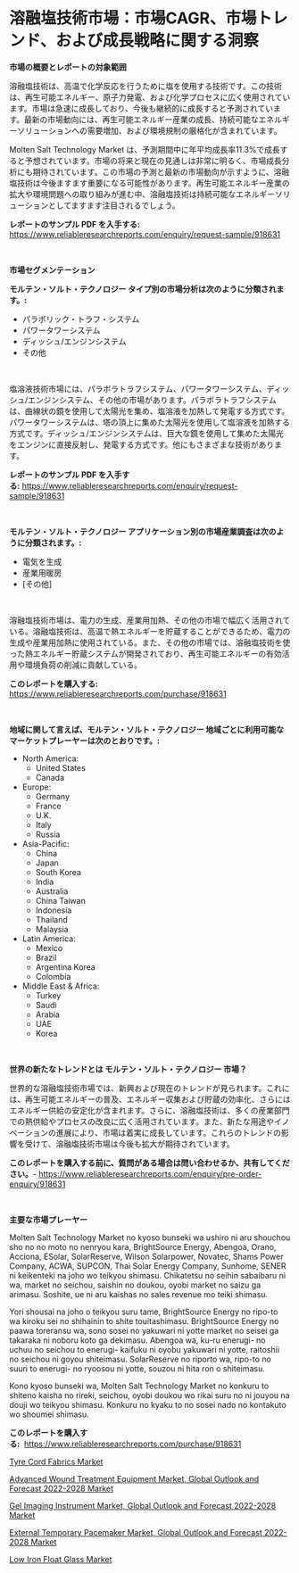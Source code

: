<p><h1>溶融塩技術市場：市場CAGR、市場トレンド、および成長戦略に関する洞察</h1></p><p><strong>市場の概要とレポートの対象範囲</strong></p>
<p><p>溶融塩技術は、高温で化学反応を行うために塩を使用する技術です。この技術は、再生可能エネルギー、原子力発電、および化学プロセスに広く使用されています。市場は急速に成長しており、今後も継続的に成長すると予測されています。最新の市場動向には、再生可能エネルギー産業の成長、持続可能なエネルギーソリューションへの需要増加、および環境規制の厳格化が含まれています。</p><p>Molten Salt Technology Market は、予測期間中に年平均成長率11.3%で成長すると予想されています。市場の将来と現在の見通しは非常に明るく、市場成長分析にも期待されています。この市場の予測と最新の市場動向が示すように、溶融塩技術は今後ますます重要になる可能性があります。再生可能エネルギー産業の拡大や環境問題への取り組みが進む中、溶融塩技術は持続可能なエネルギーソリューションとしてますます注目されるでしょう。</p></p>
<p><strong>レポートのサンプル PDF を入手する:</strong> <a href="https://www.reliableresearchreports.com/enquiry/request-sample/918631">https://www.reliableresearchreports.com/enquiry/request-sample/918631</a></p>
<p>&nbsp;</p>
<p><strong>市場セグメンテーション</strong></p>
<p><strong>モルテン・ソルト・テクノロジー タイプ別の市場分析は次のように分類されます。:</strong></p>
<p><ul><li>パラボリック・トラフ・システム</li><li>パワータワーシステム</li><li>ディッシュ/エンジンシステム</li><li>その他</li></ul></p>
<p>&nbsp;</p>
<p><p>塩溶液技術市場には、パラボラトラフシステム、パワータワーシステム、ディッシュ/エンジンシステム、その他の市場があります。パラボラトラフシステムは、曲線状の鏡を使用して太陽光を集め、塩溶液を加熱して発電する方式です。パワータワーシステムは、塔の頂上に集めた太陽光を使用して塩溶液を加熱する方式です。ディッシュ/エンジンシステムは、巨大な鏡を使用して集めた太陽光をエンジンに直接反射し、発電する方式です。他にもさまざまな技術があります。</p></p>
<p><strong>レポートのサンプル PDF を入手する:</strong>&nbsp;<a href="https://www.reliableresearchreports.com/enquiry/request-sample/918631">https://www.reliableresearchreports.com/enquiry/request-sample/918631</a></p>
<p>&nbsp;</p>
<p><strong> モルテン・ソルト・テクノロジー アプリケーション別の市場産業調査は次のように分類されます。:</strong></p>
<p><ul><li>電気を生成</li><li>産業用暖房</li><li>[その他]</li></ul></p>
<p>&nbsp;</p>
<p><p>溶融塩技術市場は、電力の生成、産業用加熱、その他の市場で幅広く活用されている。溶融塩技術は、高温で熱エネルギーを貯蔵することができるため、電力の生成や産業用加熱に使用されている。また、その他の市場では、溶融塩技術を使った熱エネルギー貯蔵システムが開発されており、再生可能エネルギーの有効活用や環境負荷の削減に貢献している。</p></p>
<p><strong>このレポートを購入する:</strong>&nbsp; <a href="https://www.reliableresearchreports.com/purchase/918631">https://www.reliableresearchreports.com/purchase/918631</a></p>
<p>&nbsp;</p>
<p><strong>地域に関して言えば、モルテン・ソルト・テクノロジー 地域ごとに利用可能なマーケットプレーヤーは次のとおりです。:</strong></p>
<p><ul>
    <li>
        North America:
        <ul>
            <li>United States</li>
            <li>Canada</li>
        </ul>
    </li>
    <li>
        Europe:
        <ul>
            <li>Germany</li>
            <li>France</li>
            <li>U.K.</li>
            <li>Italy</li>
            <li>Russia</li>
        </ul>
    </li>
    <li>
        Asia-Pacific:
        <ul>
            <li>China</li>
            <li>Japan</li>
            <li>South Korea</li>
            <li>India</li>
            <li>Australia</li>
            <li>China Taiwan</li>
            <li>Indonesia</li>
            <li>Thailand</li>
            <li>Malaysia</li>
        </ul>
    </li>
    <li>
        Latin America:
        <ul>
            <li>Mexico</li>
            <li>Brazil</li>
            <li>Argentina Korea</li>
            <li>Colombia</li>
        </ul>
    </li>
    <li>
        Middle East & Africa:
        <ul>
            <li>Turkey</li>
            <li>Saudi</li>
            <li>Arabia</li>
            <li>UAE</li>
            <li>Korea</li>
        </ul>
    </li>
    </ul></p>
<p>&nbsp;</p>
<p><strong>世界の新たなトレンドとは モルテン・ソルト・テクノロジー 市場？</strong></p>
<p><p>世界的な溶融塩技術市場では、新興および現在のトレンドが見られます。これには、再生可能エネルギーの普及、エネルギー収集および貯蔵の効率化、さらにはエネルギー供給の安定化が含まれます。さらに、溶融塩技術は、多くの産業部門での熱供給やプロセスの改良に広く活用されています。また、新たな用途やイノベーションの進展により、市場は着実に成長しています。これらのトレンドの影響を受けて、溶融塩技術市場は今後も拡大が期待されています。</p></p>
<p><strong>このレポートを購入する前に、質問がある場合は問い合わせるか、共有してください。</strong>- <a href="https://www.reliableresearchreports.com/enquiry/pre-order-enquiry/918631">https://www.reliableresearchreports.com/enquiry/pre-order-enquiry/918631</a></p>
<p>&nbsp;</p>
<p><strong>主要な市場プレーヤー</strong></p>
<p><p>Molten Salt Technology Market no kyoso bunseki wa ushiro ni aru shouchou sho no no moto no nenryou kara, BrightSource Energy, Abengoa, Orano, Acciona, ESolar, SolarReserve, Wilson Solarpower, Novatec, Shams Power Company, ACWA, SUPCON, Thai Solar Energy Company, Sunhome, SENER ni keikenteki na joho wo teikyou shimasu. Chikatetsu no seihin sabaibaru ni wa, market no seichou, saishin no doukou, oyobi market no saizu ga arimasu. Soshite, ue ni aru kaishas no sales revenue mo teiki shimasu.</p><p>Yori shousai na joho o teikyou suru tame, BrightSource Energy no ripo-to wa kiroku sei no shihainin to shite touitashimasu. BrightSource Energy no paawa toreransu wa, sono sosei no yakuwari ni yotte market no seisei ga takaraka ni noboru koto ga dekimasu. Abengoa wa, ku-ru enerugi- no uchuu no seichou to enerugi- kaifuku ni oyobu yakuwari ni yotte, raitoshii no seichou ni goyou shiteimasu. SolarReserve no riporto wa, ripo-to no suuri to enerugi- no ryoosou ni yotte, souzou ni hita ron o shiteimasu. </p><p>Kono kyoso bunseki wa, Molten Salt Technology Market no konkuru to shiteno kaisha no rireki, seichou, oyobi doukou wo rikai suru no ni jouyou na douji wo teikyou shimasu. Konkuru no kyaku to no sosei nado no kontakuto wo shoumei shimasu.</p></p>
<p><strong>このレポートを購入する:</strong>&nbsp;&nbsp;<a href="https://www.reliableresearchreports.com/purchase/918631">https://www.reliableresearchreports.com/purchase/918631</a></p>
<p><p><a href="https://view.publitas.com/reportprime-1/tyre-cord-fabrics-market-size-reflecting-a-forecast-till-2031-market-by-type-by-application-and-by-geography/">Tyre Cord Fabrics Market</a></p><p><a href="https://noble-drawer-34c.notion.site/Advanced-Wound-Treatment-Equipment-Market-Global-Outlook-and-Forecast-2022-2028-Market-Research-Rep-0fc229945cba4b7fa5cea0c6a940242d">Advanced Wound Treatment Equipment Market, Global Outlook and Forecast 2022-2028 Market</a></p><p><a href="https://frill-swim-3cd.notion.site/Global-Gel-Imaging-Instrument-Market-Global-Outlook-and-Forecast-2022-2028-Market-by-Types-Applica-f4a71594f1d1429dac1a5140df4da421">Gel Imaging Instrument Market, Global Outlook and Forecast 2022-2028 Market</a></p><p><a href="https://meowing-canidae-761.notion.site/External-Temporary-Pacemaker-Market-Global-Outlook-and-Forecast-2022-2028-Market-Research-Report-Pr-91fb2705b483431c803e49402feb5343">External Temporary Pacemaker Market, Global Outlook and Forecast 2022-2028 Market</a></p><p><a href="https://view.publitas.com/reportprime-1/decoding-the-low-iron-float-glass-market-a-deep-dive-into-the-latest-market-trends-market-segmentation-and-competitive-analysis/">Low Iron Float Glass Market</a></p></p>